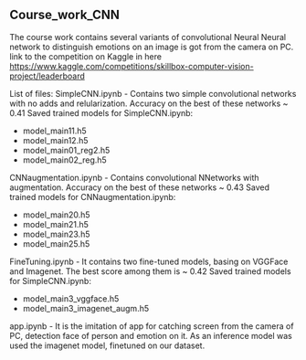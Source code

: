 ## Course_work_CNN

The course work contains several variants of convolutional Neural Neural network to distinguish emotions on an image is got from the camera on PC.
link to the competition on Kaggle in here https://www.kaggle.com/competitions/skillbox-computer-vision-project/leaderboard

List of files:
SimpleCNN.ipynb - Contains two simple convolutional networks with no adds and relularization. Accuracy on the best of these networks  ~ 0.41 
Saved trained models for SimpleCNN.ipynb:

* model_main11.h5
* model_main12.h5
* model_main01_reg2.h5
* model_main02_reg.h5

CNNaugmentation.ipynb - Contains convolutional NNetworks with augmentation. Accuracy on the best of these networks ~ 0.43
Saved trained models for CNNaugmentation.ipynb:

* model_main20.h5
* model_main21.h5
* model_main23.h5
* model_main25.h5

FineTuning.ipynb - It contains two fine-tuned models, basing on VGGFace and Imagenet. The best score among them is ~ 0.42
Saved trained models for SimpleCNN.ipynb:

* model_main3_vggface.h5
* model_main3_imagenet_augm.h5

app.ipynb - It is the imitation of app for catching screen from the camera of PC, detection face of person and emotion on it.
As an inference model was used the imagenet model, finetuned on our dataset.



